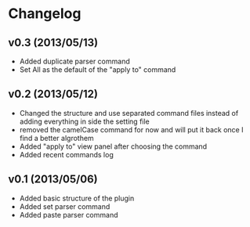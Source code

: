 # Changelog #

## v0.3 (2013/05/13) ##
- Added duplicate parser command
- Set All as the default of the "apply to" command

## v0.2 (2013/05/12) ##
- Changed the structure and use separated command files instead of adding everything in side the setting file
- removed the camelCase command for now and will put it back once I find a better algrothem
- Added "apply to" view panel after choosing the command
- Added recent commands log

## v0.1 (2013/05/06) ##
- Added basic structure of the plugin
- Added set parser command
- Added paste parser command

